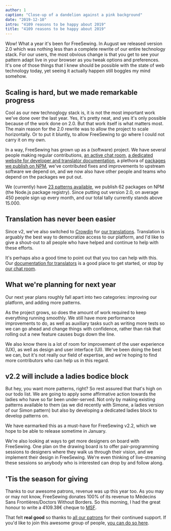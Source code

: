 ```yaml
---
author: 1
caption: "Close-up of a dandelion against a pink background"
date: "2019-12-10"
intro: "4109 reasons to be happy about 2019"
title: "4109 reasons to be happy about 2019"
---
```



Wow! What a year it's been for FreeSewing. 
In August we released version 2.0 which was nothing less than a complete rewrite 
of our entire technology stack. 
For our users, the most obvious change is that you get to see your pattern adapt 
live in your browser as you tweak options and preferences. 
It's one of those things that I knew should be possible with the state of web 
technology today, yet seeing it actually happen still boggles my mind somehow.

## Scaling is hard, but we made remarkable progress

Cool as our new technoglogy stack is, it is not the most important work we've done over the last 
year. Yes, it's pretty neat, and yes it's only possible because of the work done 
on 2.0. But that work itself is what matters most. The main reason for the 2.0 
rewrite was to allow the project to scale horizontally. Or to put it bluntly, 
to allow FreeSewing to go where I could not carry it on my own.

In a way, FreeSewing has grown up as a (software) project. We have several people 
making regular contributions, [an active chat room](https://discord.freesewing.org/), 
[a dedicated website for developer and translator documentation](https://freesewing.dev), 
a plethora of [packages we publish on NPM](https://www.npmjs.com/search?q=keywords:freesewing), 
we've contributed fixes and improvements to upstream software we depend on, and we now 
also have other people and teams who depend on the packages we put out.

We (currently) have [23 patterns available](/patterns/), we publish 62 packages on NPM 
(the Node.js package registry). Since putting out version 2.0, on average 450 people 
sign up every month, and our total tally currently stands above 15.000. 

## Translation has never been easier

Since v2, we've also switched to [Crowdin](https://crowdin.com) for 
[our translations](https://freesewing.dev/guides/translator/). Translation is arguably
the best way to democratize access to our platform, and I'd like to give a shout-out to
all people who have helped and continue to help with these efforts.

It's perhaps also a good time to point out that you too can help with this. 
Our [documentation for translators](https://freesewing.dev/guides/translator/) is a good
place to get started, or stop by [our chat room](https://discord.freesewing.org/).

## What we're planning for next year

Our next year plans roughly fall apart into two categories: 
improving our platform, and adding more patterns.

As the project grows, so does the amount of work required to keep everything 
running smoothly. We still have more performance improvements to do, as well as 
auxiliary tasks such as writing more tests so we can go ahead and change things with 
confidence, rather than risk that rolling out a new feature causes bugs down the line.

We also know there is a lot of room for improvement of the user experience (UX), as
well as design and user interface (UI). We've been doing the best we can, but it's 
not really our field of expertise, and we're hoping to find more contributors who can
help us in this regard.

## v2.2 will include a ladies bodice block

But hey, you want more patterns, right? So rest assured that that's high on our 
todo list. We are going to apply some affirmative action towards the ladies who have 
so far been under-served. Not only by making existing patterns available to them 
(as we did recently with Simone, a ladies version of our Simon pattern) but also 
by developing a dedicated ladies block to develop patterns on.

We have earmarked this as a must-have for FreeSewing v2.2, which we hope to be able
to release sometime in January.

We're also looking at ways to get more designers on board with FreeSewing. 
One plan on the drawing board is to offer pair-programming sessions to designers 
where they walk us through their vision, and we implement their design in FreeSewing. 
We're even thinking of live-streaming these sessions so anybody who is interested 
can drop by and follow along.

## 'Tis the season for giving

Thanks to our awesome patrons, revenue was up this year too. As you may or may not know, 
FreeSewing donates 100% of its revenue to Médecins Sans Frontières/Doctors Without Borders. 
So this morning, I had the great honour to write a 4109.38€ cheque to [MSF](https://www.msf.org/). 

That felt **real good** so thanks to [all our patrons](/patrons) for their continued support.
If you'd like to join this awesome group of people, [you can do so here](/patrons/join).



